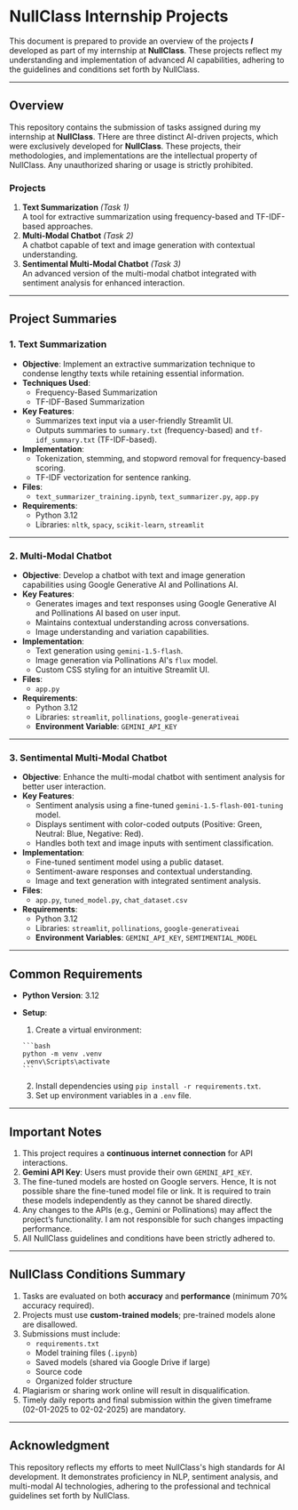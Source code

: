 # NullClass Internship Projects

This document is prepared to provide an overview of the projects _**I**_ developed as part of my internship at **NullClass**. These projects reflect my understanding and implementation of advanced AI capabilities, adhering to the guidelines and conditions set forth by NullClass.

---

## Overview

This repository contains the submission of tasks assigned during my internship at **NullClass**. THere are three distinct AI-driven projects, which were exclusively developed for **NullClass**. These projects, their methodologies, and implementations are the intellectual property of NullClass. Any unauthorized sharing or usage is strictly prohibited.

### Projects

1. **Text Summarization**  _(Task 1)_  
   A tool for extractive summarization using frequency-based and TF-IDF-based approaches.
2. **Multi-Modal Chatbot**  _(Task 2)_  
   A chatbot capable of text and image generation with contextual understanding.
3. **Sentimental Multi-Modal Chatbot**  _(Task 3)_  
   An advanced version of the multi-modal chatbot integrated with sentiment analysis for enhanced interaction.

---

## Project Summaries

### 1. **Text Summarization**

- **Objective**: Implement an extractive summarization technique to condense lengthy texts while retaining essential information.
- **Techniques Used**:
  - Frequency-Based Summarization
  - TF-IDF-Based Summarization
- **Key Features**:
  - Summarizes text input via a user-friendly Streamlit UI.
  - Outputs summaries to `summary.txt` (frequency-based) and `tf-idf_summary.txt` (TF-IDF-based).
- **Implementation**:
  - Tokenization, stemming, and stopword removal for frequency-based scoring.
  - TF-IDF vectorization for sentence ranking.
- **Files**:
  - `text_summarizer_training.ipynb`, `text_summarizer.py`, `app.py`
- **Requirements**:
  - Python 3.12
  - Libraries: `nltk`, `spacy`, `scikit-learn`, `streamlit`

---

### 2. **Multi-Modal Chatbot**

- **Objective**: Develop a chatbot with text and image generation capabilities using Google Generative AI and Pollinations AI.
- **Key Features**:
  - Generates images and text responses using Google Generative AI and Pollinations AI based on user input.
  - Maintains contextual understanding across conversations.
  - Image understanding and variation capabilities.
- **Implementation**:
  - Text generation using `gemini-1.5-flash`.
  - Image generation via Pollinations AI's `flux` model.
  - Custom CSS styling for an intuitive Streamlit UI.
- **Files**:
  - `app.py`
- **Requirements**:
  - Python 3.12
  - Libraries: `streamlit`, `pollinations`, `google-generativeai`
  - **Environment Variable**: `GEMINI_API_KEY`

---

### 3. **Sentimental Multi-Modal Chatbot**

- **Objective**: Enhance the multi-modal chatbot with sentiment analysis for better user interaction.
- **Key Features**:
  - Sentiment analysis using a fine-tuned `gemini-1.5-flash-001-tuning` model.
  - Displays sentiment with color-coded outputs (Positive: Green, Neutral: Blue, Negative: Red).
  - Handles both text and image inputs with sentiment classification.
- **Implementation**:
  - Fine-tuned sentiment model using a public dataset.
  - Sentiment-aware responses and contextual understanding.
  - Image and text generation with integrated sentiment analysis.
- **Files**:
  - `app.py`, `tuned_model.py`, `chat_dataset.csv`
- **Requirements**:
  - Python 3.12
  - Libraries: `streamlit`, `pollinations`, `google-generativeai`
  - **Environment Variables**: `GEMINI_API_KEY`, `SEMTIMENTIAL_MODEL`

---

## Common Requirements

- **Python Version**: 3.12
- **Setup**:

    1. Create a virtual environment:

      ```bash
      python -m venv .venv
      .venv\Scripts\activate
      ```

    2. Install dependencies using `pip install -r requirements.txt`.
    3. Set up environment variables in a `.env` file.

---

## Important Notes

1. This project requires a **continuous internet connection** for API interactions.
2. **Gemini API Key**: Users must provide their own `GEMINI_API_KEY`.
3. The fine-tuned models are hosted on Google servers. Hence, It is not possible share the fine-tuned model file or link. It is required to train these models independently as they cannot be shared directly.
4. Any changes to the APIs (e.g., Gemini or Pollinations) may affect the project’s functionality. I am not responsible for such changes impacting performance.
5. All NullClass guidelines and conditions have been strictly adhered to.

---

## NullClass Conditions Summary

1. Tasks are evaluated on both **accuracy** and **performance** (minimum 70% accuracy required).
2. Projects must use **custom-trained models**; pre-trained models alone are disallowed.
3. Submissions must include:
   - `requirements.txt`
   - Model training files (`.ipynb`)
   - Saved models (shared via Google Drive if large)
   - Source code
   - Organized folder structure
4. Plagiarism or sharing work online will result in disqualification.
5. Timely daily reports and final submission within the given timeframe (02-01-2025 to 02-02-2025) are mandatory.

---

## Acknowledgment

This repository reflects my efforts to meet NullClass's high standards for AI development. It demonstrates proficiency in NLP, sentiment analysis, and multi-modal AI technologies, adhering to the professional and technical guidelines set forth by NullClass.
